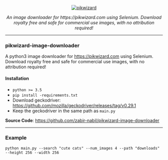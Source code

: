 <p align="center">
  <a href="#"><img src="https://source.unsplash.com/random/300x200" alt="pikwizard"></a>
</p>
<p align="center">
    <em>An image downloader for https://pikwizard.com using Selenium. Download royalty free and safe for commercial use images, with no attribution required!</em>
</p>


---
### pikwizard-image-downloader
A python3 image downloader for https://pikwizard.com using Selenium. Download royalty free and safe for commercial use images, with no attribution required!

#### Installation

* `python >= 3.5`
* `pip install -requirements.txt`
* Download geckodriver: https://github.com/mozilla/geckodriver/releases/tag/v0.29.1
* Keep the geckodriver in the same path as `main.py`


**Source Code**: <a href="https://github.com/zabir-nabil/pikwizard-image-downloader" target="_blank">https://github.com/zabir-nabil/pikwizard-image-downloader</a>

---

### Example

```
python main.py --search "cute cats" --num_images 4 --path "downloads" --height 256 --width 256
```

